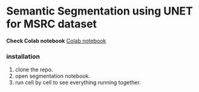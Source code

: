 # Semantic Segmentation using UNET for MSRC dataset

**Check Colab notebook**
[Colab notebook](https://drive.google.com/file/d/1RNOteK5nlS3y23HGkdPwaMJyAEgPdoWd/view?usp=sharing)

### installation

1. clone the repo.
2. open segmentation notebook.
3. run cell by cell to see everything running together.
